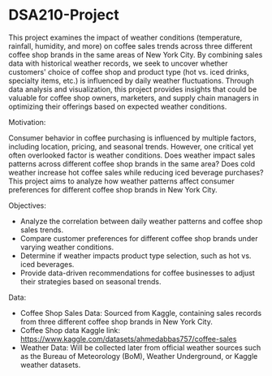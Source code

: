 # DSA210-Project

This project examines the impact of weather conditions (temperature, rainfall, humidity, and more) on coffee sales trends across three different coffee shop brands in the same areas of New York City. By combining sales data with historical weather records, we seek to uncover whether customers' choice of coffee shop and product type (hot vs. iced drinks, specialty items, etc.) is influenced by daily weather fluctuations.
Through data analysis and visualization, this project provides insights that could be valuable for coffee shop owners, marketers, and supply chain managers in optimizing their offerings based on expected weather conditions.

Motivation:

Consumer behavior in coffee purchasing is influenced by multiple factors, including location, pricing, and seasonal trends. However, one critical yet often overlooked factor is weather conditions. Does weather impact sales patterns across different coffee shop brands in the same area? Does cold weather increase hot coffee sales while reducing iced beverage purchases? This project aims to analyze how weather patterns affect consumer preferences for different coffee shop brands in New York City.

Objectives:
* Analyze the correlation between daily weather patterns and coffee shop sales trends.
* Compare customer preferences for different coffee shop brands under varying weather conditions.
* Determine if weather impacts product type selection, such as hot vs. iced beverages.
* Provide data-driven recommendations for coffee businesses to adjust their strategies based on seasonal trends.

Data:
* Coffee Shop Sales Data: Sourced from Kaggle, containing sales records from three different coffee shop brands in New York City.
* Coffee Shop data Kaggle link: https://www.kaggle.com/datasets/ahmedabbas757/coffee-sales
* Weather Data: Will be collected later from official weather sources such as the Bureau of Meteorology (BoM), Weather Underground, or Kaggle weather datasets.
